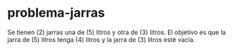 # problema-jarras
Se tienen (2) jarras una de (5) litros y otra de (3) litros. El objetivo es que la jarra de (5) litros tenga (4) litros y la jarra de (3) litros esté vacía.
